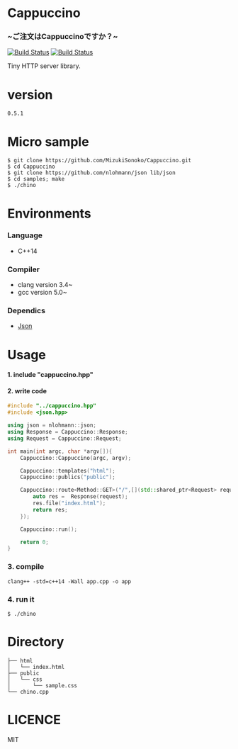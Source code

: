 # Cappuccino
### ~ご注文はCappuccinoですか？~

[![Build Status](https://travis-ci.org/MizukiSonoko/Cappuccino.svg?branch=master)](https://travis-ci.org/MizukiSonoko/Cappuccino)
[![Build Status](https://travis-ci.org/MizukiSonoko/Cappuccino.svg?branch=develop)](https://travis-ci.org/MizukiSonoko/Cappuccino)

Tiny HTTP server library.

# version
```
0.5.1
```

# Micro sample
```shell
$ git clone https://github.com/MizukiSonoko/Cappuccino.git
$ cd Cappuccino
$ git clone https://github.com/nlohmann/json lib/json
$ cd samples; make
$ ./chino
```

# Environments

### Language
- C++14

### Compiler

- clang version 3.4~
- gcc   version 5.0~


### Dependics
- [Json](https://github.com/nlohmann/json)

# Usage

#### 1. include "cappuccino.hpp"
#### 2. write code
```cpp
#include "../cappuccino.hpp"
#include <json.hpp>

using json = nlohmann::json;
using Response = Cappuccino::Response;
using Request = Cappuccino::Request;

int main(int argc, char *argv[]){
	Cappuccino::Cappuccino(argc, argv);

	Cappuccino::templates("html");
	Cappuccino::publics("public");

	Cappuccino::route<Method::GET>("/",[](std::shared_ptr<Request> request) -> Response{
		auto res =  Response(request);
		res.file("index.html");
		return res;
	});

	Cappuccino::run();

	return 0;
}
```

### 3. compile
```shell
clang++ -std=c++14 -Wall app.cpp -o app
```
### 4. run it
```shell
$ ./chino
```

# Directory
```
├── html
│   └── index.html
├── public
│   └── css
│       └── sample.css
└── chino.cpp
```

# LICENCE
MIT
